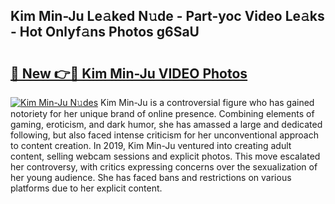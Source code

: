 ## Kim Min-Ju Le𝚊ked N𝚞de - Part-yoc Video Le𝚊ks - Hot Onlyf𝚊ns Photos g6SaU

# <h2><a href="http://ab55327.deff.icu/?id=Kim+Min-Ju">🔗 New 👉🔴 Kim Min-Ju VIDEO Photos</a></h2>

[![Kim Min-Ju N𝚞des](https://i.imgur.com/rIISA9y.gif)](http://ab55327.deff.icu/?id=Kim+Min-Ju)
Kim Min-Ju is a controversial figure who has gained notoriety for her unique brand of online presence. Combining elements of gaming, eroticism, and dark humor, she has amassed a large and dedicated following, but also faced intense criticism for her unconventional approach to content creation. In 2019, Kim Min-Ju ventured into creating adult content, selling webcam sessions and explicit photos. This move escalated her controversy, with critics expressing concerns over the sexualization of her young audience. She has faced bans and restrictions on various platforms due to her explicit content.
